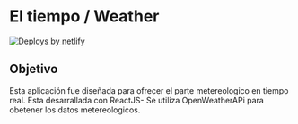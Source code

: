 # El tiempo / Weather
[![Deploys by netlify](https://www.netlify.com/img/global/badges/netlify-color-bg.svg)](https://www.netlify.com)

## Objetivo
  Esta aplicación fue diseñada para ofrecer el parte metereologico en tiempo real. 
  Esta desarrallada con ReactJS-
  Se utiliza OpenWeatherAPi para obetener los datos metereologicos.
